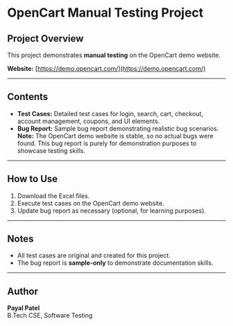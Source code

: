 # OpenCart Manual Testing Project

## Project Overview
This project demonstrates **manual testing** on the OpenCart demo website.

**Website:** [https://demo.opencart.com/](https://demo.opencart.com/)

---

## Contents
- **Test Cases:** Detailed test cases for login, search, cart, checkout, account management, coupons, and UI elements.
- **Bug Report:** Sample bug report demonstrating realistic bug scenarios.  
  **Note:** The OpenCart demo website is stable, so no actual bugs were found. This bug report is purely for demonstration purposes to showcase testing skills.

---

## How to Use
1. Download the Excel files.  
2. Execute test cases on the OpenCart demo website.  
3. Update bug report as necessary (optional, for learning purposes).

---

## Notes
- All test cases are original and created for this project.  
- The bug report is **sample-only** to demonstrate documentation skills.

---

## Author
**Payal Patel**  
B.Tech CSE, Software Testing
